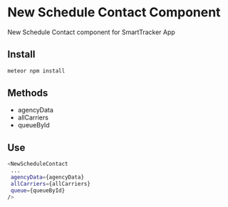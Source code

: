 # New Schedule Contact Component

New Schedule Contact component for SmartTracker App

## Install

```sh
meteor npm install
```
## Methods

- agencyData
- allCarriers
- queueById

## Use
 ```sh
 <NewScheduleContact 
  ...
  agencyData={agencyData}
  allCarriers={allCarriers}
  queue={queueById}
 />
 ```
 
